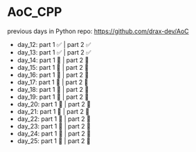# AoC_CPP
previous days in Python repo: https://github.com/drax-dev/AoC

- day_12:     part 1 :white_check_mark:     | part 2 :white_check_mark:
- day_13:     part 1 :white_check_mark:     | part 2 :white_check_mark:
- day_14:     part 1 :black_square_button:     | part 2 :black_square_button:
- day_15:     part 1 :black_square_button:     | part 2 :black_square_button:
- day_16:     part 1 :black_square_button:     | part 2 :black_square_button:
- day_17:     part 1 :black_square_button:     | part 2 :black_square_button:
- day_18:     part 1 :black_square_button:     | part 2 :black_square_button:
- day_19:     part 1 :black_square_button:     | part 2 :black_square_button:
- day_20:     part 1 :black_square_button:     | part 2 :black_square_button:
- day_21:     part 1 :black_square_button:     | part 2 :black_square_button:
- day_22:     part 1 :black_square_button:     | part 2 :black_square_button:
- day_23:     part 1 :black_square_button:     | part 2 :black_square_button:
- day_24:     part 1 :black_square_button:     | part 2 :black_square_button:
- day_25:     part 1 :black_square_button:     | part 2 :black_square_button:
